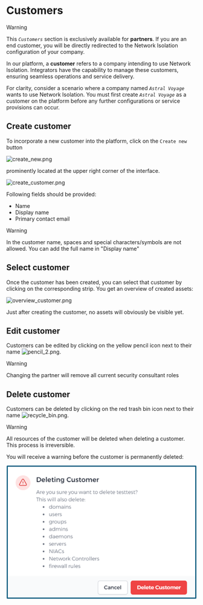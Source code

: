 # Customers
> [!WARNING]
> This *`Customers`* section is exclusively available for **partners**. If you are an end customer, you will be directly redirected to the Network Isolation configuration of your company.

In our platform, a **customer** refers to a company intending to use Network Isolation. Integrators have the capability to manage these customers, ensuring seamless operations and service delivery.

For clarity, consider a scenario where a company named *`Astral Voyage`* wants to use Network Isolation. You must first create *`Astral Voyage`* as a customer on the platform before any further configurations or service provisions can occur.

## Create customer

To incorporate a new customer into the platform, click on the `Create new` button

![create_new.png](/create_new.png)

prominently located at the upper right corner of the interface.

![create_customer.png](/create_customer.png ':size=500')



Following fields should be provided:
	
  - Name
  - Display name
  - Primary contact email

> [!WARNING]
>  In the customer name, spaces and special characters/symbols are not allowed. You can add the full name in "Display name"

## Select customer  

Once the customer has been created, you can select that customer by clicking on the corresponding strip.
You get an overview of created assets:

![overview_customer.png](/overview_customer.png ':size=800')

Just after creating the customer, no assets will obviously be visible yet.

## Edit customer
Customers can be edited by clicking on the yellow pencil icon next to their name ![pencil_2.png](/icon_edit.png ':size=35;35').


> [!WARNING]
> Changing the partner will remove all current security consultant roles

<!-- Changing the integrator will remove all current integrator roles. -->

## Delete customer

Customers can be deleted by clicking on the red trash bin icon next to their name ![recycle_bin.png](/icon_delete.png ':size=35;35').


> [!WARNING]
> All resources of the customer will be deleted when deleting a customer. This process is irreversible.

You will receive a warning before the customer is permanently deleted:

![deleting_customer.png](deleting_customer.png ':size=500')

